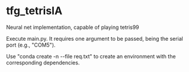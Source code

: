# tfg_tetrisIA
Neural net implementation, capable of playing tetris99

Execute main.py. It requires one argument to be passed, being the serial port (e.g., "COM5").

Use "conda create -n <env-name> --file req.txt" to create an environment with the corresponding dependencies.
